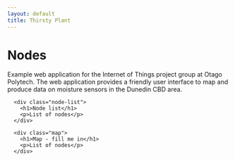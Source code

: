 ```yaml
---
layout: default
title: Thirsty Plant
---
```


<div class="container">
    <div class="starter-template">
        <h1>Nodes</h1>
        <p class="lead">Example web application for the Internet of Things project group at Otago Polytech. The web application provides a              friendly user interface to map and produce data on moisture sensors in the Dunedin CBD area.</p>
      </div>
      
      <div class="node-list">
        <h1>Node list</h1>
        <p>List of nodes</p>
      </div>
      
      <div class="map">
        <h1>Map - fill me in</h1>
        <p>List of nodes</p>
      </div>

</div><!-- /.container -->


